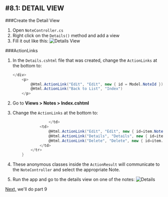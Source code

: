 #8.1: DETAIL VIEW
---
###Create the Detail View
1. Open `NoteController.cs`
2. Right click on the `Details()` method and add a view
3. Fill it out like this:
![Details View](/assets/8.1-A.png)

###ActionLinks
1. In the `Details.cshtml` file that was created, change the `ActionLinks` at the bottom to:

    ```cs
    </div>
        <p>
            @Html.ActionLink("Edit", "Edit", new { id = Model.NoteId }) |
            @Html.ActionLink("Back to List", "Index")
        </p>
    ```
2. Go to **Views > Notes > Index.cshtml**
3. Change the `ActionLinks` at the bottom to:

    ```cs
                    </td>
                <td>
                    @Html.ActionLink("Edit", "Edit", new { id=item.NoteId }) |
                    @Html.ActionLink("Details", "Details", new { id=item.NoteId }) |
                    @Html.ActionLink("Delete", "Delete", new { id=item.NoteId })
                </td>
            </tr>
        }
    ```
4. These anonymous classes inside the `ActionResult` will communicate to the `NoteController` and select the appropriate Note.
5. Run the app and go to the details view on one of the notes:
![Details](/assets/8.1-B.png)

[Next,](/9-/9.0.md) we'll do part 9